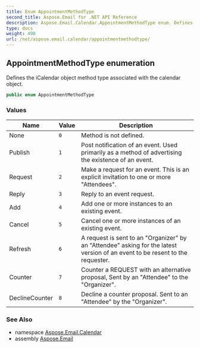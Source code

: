 ```yaml
---
title: Enum AppointmentMethodType
second_title: Aspose.Email for .NET API Reference
description: Aspose.Email.Calendar.AppointmentMethodType enum. Defines the iCalendar object method type associated with the calendar object
type: docs
weight: 490
url: /net/aspose.email.calendar/appointmentmethodtype/
---
```

## AppointmentMethodType enumeration

Defines the iCalendar object method type associated with the calendar object.

```csharp
public enum AppointmentMethodType
```

### Values

| Name | Value | Description |
| --- | --- | --- |
| None | `0` | Method is not defined. |
| Publish | `1` | Post notification of an event. Used primarily as a method of advertising the existence of an event. |
| Request | `2` | Make a request for an event. This is an explicit invitation to one or more "Attendees". |
| Reply | `3` | Reply to an event request. |
| Add | `4` | Add one or more instances to an existing event. |
| Cancel | `5` | Cancel one or more instances of an existing event. |
| Refresh | `6` | A request is sent to an "Organizer" by an "Attendee" asking for the latest version of an event to be resent to the requester. |
| Counter | `7` | Counter a REQUEST with an alternative proposal, Sent by an "Attendee" to the "Organizer". |
| DeclineCounter | `8` | Decline a counter proposal. Sent to an "Attendee" by the "Organizer". |

### See Also

* namespace [Aspose.Email.Calendar](../../aspose.email.calendar/)
* assembly [Aspose.Email](../../)


